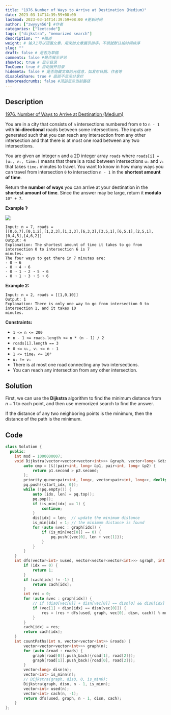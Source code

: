 ```yaml
---
title: "1976.Number of Ways to Arrive at Destination (Medium)"
date: 2023-03-14T14:39:59+08:00
lastmod: 2023-03-14T14:39:59+08:00 #更新时间
author: ["zwyyy456"] #作者
categories: ["leetcode"]
tags: ["dijkstra", "memorized search"]
description: "" #描述
weight: # 输入1可以顶置文章，用来给文章展示排序，不填就默认按时间排序
slug: ""
draft: false # 是否为草稿
comments: false #是否展示评论
showToc: true # 显示目录
TocOpen: true # 自动展开目录
hidemeta: false # 是否隐藏文章的元信息，如发布日期、作者等
disableShare: true # 底部不显示分享栏
showbreadcrumbs: false #顶部显示当前路径
---
```

## Description
[1976. Number of Ways to Arrive at Destination (Medium)](https://leetcode.com/problems/number-of-ways-to-arrive-at-destination/)

You are in a city that consists of `n` intersections numbered from `0` to `n - 1` with
**bi-directional** roads between some intersections. The inputs are generated such that you can
reach any intersection from any other intersection and that there is at most one road between any
two intersections.

You are given an integer `n` and a 2D integer array `roads` where `roads[i] = [uᵢ, vᵢ, timeᵢ]` means
that there is a road between intersections `uᵢ` and `vᵢ` that takes `timeᵢ` minutes to travel. You
want to know in how many ways you can travel from intersection `0` to intersection `n - 1` in the
**shortest amount of time**.

Return the **number of ways** you can arrive at your destination in the **shortest amount of time**.
Since the answer may be large, return it **modulo** `10⁹ + 7`.

**Example 1:**

![](https://pic-upyun.zwyyy456.tech/smms/2023-12-26-065432.png)

```
Input: n = 7, roads =
[[0,6,7],[0,1,2],[1,2,3],[1,3,3],[6,3,3],[3,5,1],[6,5,1],[2,5,1],[0,4,5],[4,6,2]]
Output: 4
Explanation: The shortest amount of time it takes to go from intersection 0 to intersection 6 is 7
minutes.
The four ways to get there in 7 minutes are:
- 0 ➝ 6
- 0 ➝ 4 ➝ 6
- 0 ➝ 1 ➝ 2 ➝ 5 ➝ 6
- 0 ➝ 1 ➝ 3 ➝ 5 ➝ 6

```

**Example 2:**

```
Input: n = 2, roads = [[1,0,10]]
Output: 1
Explanation: There is only one way to go from intersection 0 to intersection 1, and it takes 10
minutes.

```

**Constraints:**

- `1 <= n <= 200`
- `n - 1 <= roads.length <= n * (n - 1) / 2`
- `roads[i].length == 3`
- `0 <= uᵢ, vᵢ <= n - 1`
- `1 <= timeᵢ <= 10⁹`
- `uᵢ != vᵢ`
- There is at most one road connecting any two intersections.
- You can reach any intersection from any other intersection.

## Solution
First, we can use the **Dijkstra** algorithm to find the minimum distance from $n-1$ to each point, and then use memorized search to find the answer.

If the distance of any two neighboring points is the minimum, then the distance of the path is the minimum.

## Code
```cpp
class Solution {
  public:
    int mod = 1000000007;
    void Dijkstra(vector<vector<vector<int>>> &graph, vector<long> &dis, int start_idx, vector<int> &is_min) {
        auto cmp = [&](pair<int, long> &p1, pair<int, long> &p2) {
            return p1.second > p2.second;
        };
        priority_queue<pair<int, long>, vector<pair<int, long>>, decltype(cmp)> pq(cmp);
        pq.push({start_idx, 0});
        while (!pq.empty()) {
            auto [idx, len] = pq.top();
            pq.pop();
            if (is_min[idx] == 1) {
                continue;
            }
            dis[idx] = len;  // update the minimum distance
            is_min[idx] = 1; // the minimum distance is found
            for (auto &vec : graph[idx]) {
                if (is_min[vec[0]] == 0) {
                    pq.push({vec[0], len + vec[1]});
                }
            }
        }
    }
    int dfs(vector<int> &used, vector<vector<vector<int>>> &graph, int idx, vector<long> &disn, vector<int> &cach) {
        if (idx == 0) {
            return 1;
        }
        if (cach[idx] != -1) {
            return cach[idx];
        }
        int res = 0;
        for (auto &vec : graph[idx]) {
            // if (dis0[vec[0]] + disn[vec[0]] == disn[0] && dis0[idx] > dis0[vec[0]] && vec[1] + disn[idx] == disn[vec[0]]) {
            if (vec[1] + disn[idx] == disn[vec[0]]) {
                res = (res + dfs(used, graph, vec[0], disn, cach)) % mod;
            }
        }
        cach[idx] = res;
        return cach[idx];
    }
    int countPaths(int n, vector<vector<int>> &roads) {
        vector<vector<vector<int>>> graph(n);
        for (auto &road : roads) {
            graph[road[0]].push_back({road[1], road[2]});
            graph[road[1]].push_back({road[0], road[2]});
        }
        vector<long> disn(n); 
        vector<int> is_minn(n); 
        // Dijkstra(graph, dis0, 0, is_min0);
        Dijkstra(graph, disn, n - 1, is_minn);
        vector<int> used(n);
        vector<int> cach(n, -1);
        return dfs(used, graph, n - 1, disn, cach);
    }
};
```